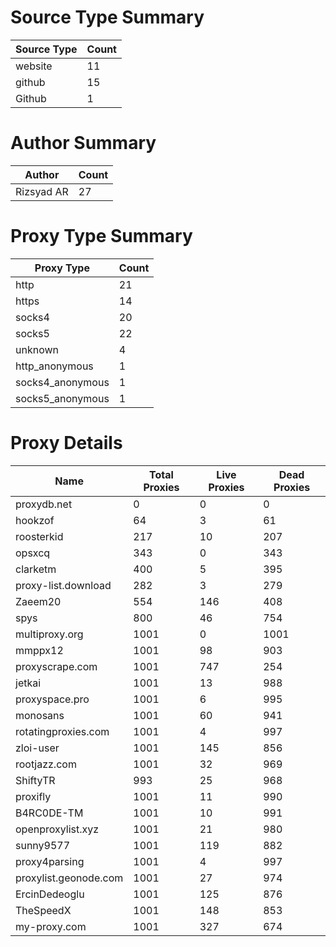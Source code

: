 # Source Type Summary

| Source Type | Count |
|-------------|-------|
| website | 11 |
| github | 15 |
| Github | 1 |


# Author Summary

| Author | Count |
|--------|-------|
| Rizsyad AR | 27 |


# Proxy Type Summary

| Proxy Type | Count |
|------------|-------|
| http | 21 |
| https | 14 |
| socks4 | 20 |
| socks5 | 22 |
| unknown | 4 |
| http_anonymous | 1 |
| socks4_anonymous | 1 |
| socks5_anonymous | 1 |


# Proxy Details

| Name | Total Proxies | Live Proxies | Dead Proxies |
|------|---------------|--------------|---------------|
| proxydb.net | 0 | 0 | 0 |
| hookzof | 64 | 3 | 61 |
| roosterkid | 217 | 10 | 207 |
| opsxcq | 343 | 0 | 343 |
| clarketm | 400 | 5 | 395 |
| proxy-list.download | 282 | 3 | 279 |
| Zaeem20 | 554 | 146 | 408 |
| spys | 800 | 46 | 754 |
| multiproxy.org | 1001 | 0 | 1001 |
| mmppx12 | 1001 | 98 | 903 |
| proxyscrape.com | 1001 | 747 | 254 |
| jetkai | 1001 | 13 | 988 |
| proxyspace.pro | 1001 | 6 | 995 |
| monosans | 1001 | 60 | 941 |
| rotatingproxies.com | 1001 | 4 | 997 |
| zloi-user | 1001 | 145 | 856 |
| rootjazz.com | 1001 | 32 | 969 |
| ShiftyTR | 993 | 25 | 968 |
| proxifly | 1001 | 11 | 990 |
| B4RC0DE-TM | 1001 | 10 | 991 |
| openproxylist.xyz | 1001 | 21 | 980 |
| sunny9577 | 1001 | 119 | 882 |
| proxy4parsing | 1001 | 4 | 997 |
| proxylist.geonode.com | 1001 | 27 | 974 |
| ErcinDedeoglu | 1001 | 125 | 876 |
| TheSpeedX | 1001 | 148 | 853 |
| my-proxy.com | 1001 | 327 | 674 |
